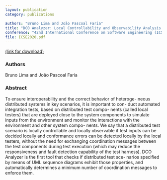 ```yaml
---
layout: publication
category: publications

authors: "Bruno Lima and João Pascoal Faria"
title: "DCO Analyzer: Local Controllability and Observability Analysis and Enforcement of Distributed Test Scenarios"
conference: "42nd International Conference on Software Engineering (ICSE 2020)"
file: ICSE2020.pdf
---
```


<a href="https://arxiv.org/abs/2004.04616"><i class="icon-pdf"></i> (link for download)</a>

### Authors

Bruno Lima and João Pascoal Faria

### Abstract

To ensure interoperability and the correct behavior of heteroge- neous distributed systems in key scenarios, it is important to con- duct automated integration tests, based on distributed test compo- nents (called local testers) that are deployed close to the system components to simulate inputs from the environment and monitor the interactions with the environment and other system compo- nents. We say that a distributed test scenario is locally controllable and locally observable if test inputs can be decided locally and conformance errors can be detected locally by the local testers, without the need for exchanging coordination messages between the test components during test execution (which may reduce the responsiveness and fault detection capability of the test harness). DCO Analyzer is the first tool that checks if distributed test sce- narios specified by means of UML sequence diagrams exhibit those properties, and automatically determines a minimum number of coordination messages to enforce them.

